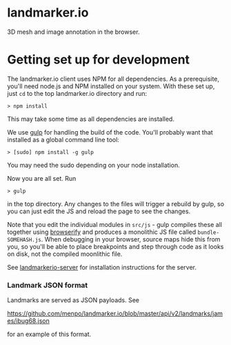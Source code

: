 landmarker.io
=============

3D mesh and image annotation in the browser.



Getting set up for development
==============================

The landmarker.io client uses NPM for all dependencies. As a prerequisite, you'll need node.js and NPM installed on your system. With these set up, just `cd` to the top landmarker.io directory and run:

```
> npm install
```

This may take some time as all dependencies are installed.

We use [gulp](http://gulpjs.com/) for handling the build of the code. You'll probably want that installed as a global command line tool:

```
> [sudo] npm install -g gulp
```
You may need the sudo depending on your node installation.

Now you are all set. Run
``` 
> gulp
````
in the top directory. Any changes to the files will trigger a rebuild by gulp, so you can just edit the JS and reload the page to see the changes.

Note that you edit the individual modules in `src/js` - gulp compiles these all together using [browserify](http://browserify.org) and produces a monolithic JS file called `bundle-SOMEHASH.js`. When debugging in your browser, source maps hide this from you, so you'll be able to place breakpoints and step through code as it looks on disk, not the compiled moonlithic file.

See  [landmarkerio-server](https://github.com/menpo/landmarkerio-server) for
installation instructions for the server.


### Landmark JSON format

Landmarks are served as JSON payloads. See 

https://github.com/menpo/landmarker.io/blob/master/api/v2/landmarks/james/ibug68.json

for an example of this format.

